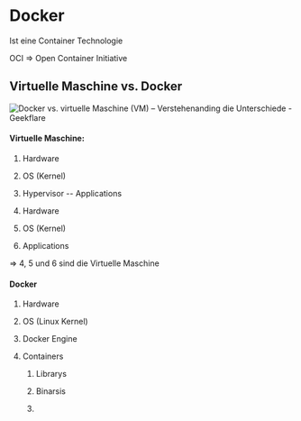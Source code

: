 # Docker

Ist eine Container Technologie 



OCI => Open Container Initiative 



## Virtuelle Maschine vs. Docker

![Docker vs. virtuelle Maschine (VM) – Verstehenanding die Unterschiede -  Geekflare](https://geekflare.com/wp-content/uploads/2019/09/traditional-vs-new-gen.png)

#### Virtuelle Maschine:

1. Hardware

2. OS (Kernel)

3. Hypervisor -- Applications

4. Hardware

5. OS (Kernel)

6. Applications

=> 4, 5 und 6 sind die Virtuelle Maschine



#### Docker

1. Hardware

2. OS (Linux Kernel)

3. Docker Engine

4. Containers
   
   1. Librarys
   
   2. Binarsis
   
   3. 
